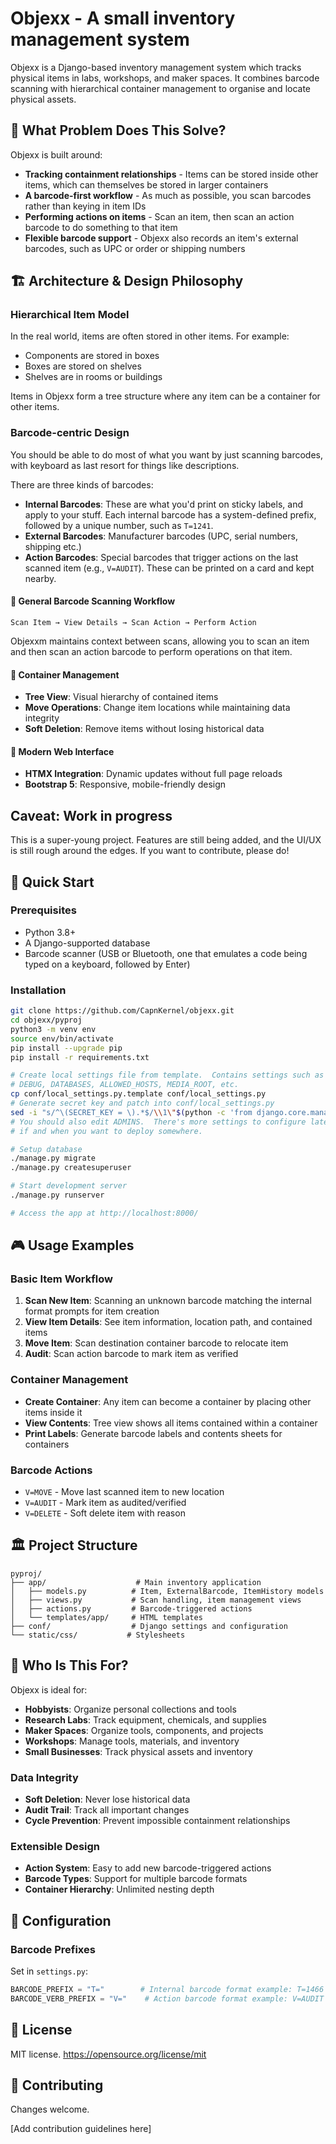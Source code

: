 # Objexx - A small inventory management system

Objexx is a Django-based inventory management system which tracks physical items in labs, workshops, and maker spaces. It combines barcode scanning with hierarchical container management to organise and locate physical assets.

## 🎯 What Problem Does This Solve?

Objexx is built around:

- **Tracking containment relationships** - Items can be stored inside other items, which can themselves be stored
    in larger containers
- **A barcode-first workflow** - As much as possible, you scan barcodes rather than keying in item IDs
- **Performing actions on items** - Scan an item, then scan an action barcode to do something to that item
- **Flexible barcode support** - Objexx also records an item's external barcodes, such as UPC or order or shipping numbers

## 🏗️ Architecture & Design Philosophy

### Hierarchical Item Model

In the real world, items are often stored in other items.  For example:

- Components are stored in boxes
- Boxes are stored on shelves
- Shelves are in rooms or buildings

Items in Objexx form a tree structure where any item can be a container for other items.

### Barcode-centric Design

You should be able to do most of what you want by just scanning barcodes, with keyboard as last resort for things like descriptions.

There are three kinds of barcodes:

- **Internal Barcodes**: These are what you'd print on sticky labels, and apply to your stuff.  Each internal barcode has a system-defined prefix, followed by a unique number, such as `T=1241`.
- **External Barcodes**: Manufacturer barcodes (UPC, serial numbers, shipping etc.)
- **Action Barcodes**: Special barcodes that trigger actions on the last scanned item (e.g., `V=AUDIT`).  These can be printed on a card and kept nearby.

#### 📱 General Barcode Scanning Workflow
```
Scan Item → View Details → Scan Action → Perform Action
```

Objexxm maintains context between scans, allowing you to scan an item and then scan an action barcode to perform operations on that item.

#### 🔄 Container Management
- **Tree View**: Visual hierarchy of contained items
- **Move Operations**: Change item locations while maintaining data integrity
- **Soft Deletion**: Remove items without losing historical data

#### 🎨 Modern Web Interface
- **HTMX Integration**: Dynamic updates without full page reloads
- **Bootstrap 5**: Responsive, mobile-friendly design

## Caveat: Work in progress
This is a super-young project.  Features are still being added, and the UI/UX is still rough around the edges.  If you want to contribute, please do!

## 🚀 Quick Start

### Prerequisites
- Python 3.8+
- A Django-supported database
- Barcode scanner (USB or Bluetooth, one that emulates a code being typed on a keyboard, followed by Enter)

### Installation
```bash
git clone https://github.com/CapnKernel/objexx.git
cd objexx/pyproj
python3 -m venv env
source env/bin/activate
pip install --upgrade pip
pip install -r requirements.txt

# Create local settings file from template.  Contains settings such as
# DEBUG, DATABASES, ALLOWED_HOSTS, MEDIA_ROOT, etc.
cp conf/local_settings.py.template conf/local_settings.py
# Generate secret key and patch into conf/local_settings.py
sed -i "s/^\(SECRET_KEY = \).*$/\\1\"$(python -c 'from django.core.management.utils import get_random_secret_key; print(get_random_secret_key())' | sed 's/[&\/]/\\&/g')\"/" conf/local_settings.py
# You should also edit ADMINS.  There's more settings to configure later
# if and when you want to deploy somewhere.

# Setup database
./manage.py migrate
./manage.py createsuperuser

# Start development server
./manage.py runserver

# Access the app at http://localhost:8000/
```

## 🎮 Usage Examples

### Basic Item Workflow
1. **Scan New Item**: Scanning an unknown barcode matching the internal format prompts for item creation
2. **View Item Details**: See item information, location path, and contained items
3. **Move Item**: Scan destination container barcode to relocate item
4. **Audit**: Scan action barcode to mark item as verified

### Container Management
- **Create Container**: Any item can become a container by placing other items inside it
- **View Contents**: Tree view shows all items contained within a container
- **Print Labels**: Generate barcode labels and contents sheets for containers

### Barcode Actions
- `V=MOVE` - Move last scanned item to new location
- `V=AUDIT` - Mark item as audited/verified
- `V=DELETE` - Soft delete item with reason

## 🏛️ Project Structure

```
pyproj/
├── app/                    # Main inventory application
│   ├── models.py          # Item, ExternalBarcode, ItemHistory models
│   ├── views.py           # Scan handling, item management views
│   ├── actions.py         # Barcode-triggered actions
│   └── templates/app/     # HTML templates
├── conf/                  # Django settings and configuration
└── static/css/           # Stylesheets
```

## 🎯 Who Is This For?

Objexx is ideal for:
- **Hobbyists**: Organize personal collections and tools
- **Research Labs**: Track equipment, chemicals, and supplies
- **Maker Spaces**: Organize tools, components, and projects
- **Workshops**: Manage tools, materials, and inventory
- **Small Businesses**: Track physical assets and inventory

### Data Integrity
- **Soft Deletion**: Never lose historical data
- **Audit Trail**: Track all important changes
- **Cycle Prevention**: Prevent impossible containment relationships

### Extensible Design
- **Action System**: Easy to add new barcode-triggered actions
- **Barcode Types**: Support for multiple barcode formats
- **Container Hierarchy**: Unlimited nesting depth

## 🔧 Configuration

### Barcode Prefixes
Set in `settings.py`:
```python
BARCODE_PREFIX = "T="        # Internal barcode format example: T=1466
BARCODE_VERB_PREFIX = "V="    # Action barcode format example: V=AUDIT
```

## 📄 License

MIT license.  https://opensource.org/license/mit


## 🤝 Contributing

Changes welcome.

[Add contribution guidelines here]

